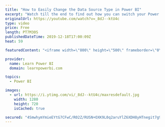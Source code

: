 ```yaml
---
title: "How to Easily Change the Data Source Type in Power BI"
excerpt: "Watch till the end to find out how you can switch your Power BI model without redoing a lot of work from using .csv or .xls files to directly using the SQL server.  First, I will show you the two wrong ways of changing the data source type and then I’m going to show you the right way of doing it.  For"
originalUrl: https://youtube.com/watch?v=_8dJ--ktU4c
type: video
price: Free
length: PT7M30S
publishedDateTime: 2019-12-18T17:00:09Z
heat: 59

featuredContent: "<iframe width=\"800\" height=\"500\" frameborder=\"0\" src=\"https://www.youtube.com/embed/_8dJ--ktU4c\" allow=\"accelerometer; autoplay; encrypted-media; gyroscope; picture-in-picture\" allowfullscreen></iframe>"

provider:
  name: Learn Power BI
  domain: learnpowerbi.com

topics:
  - Power BI

images:
  - url: https://i.ytimg.com/vi/_8dJ--ktU4c/maxresdefault.jpg
    width: 1280
    height: 720
    isCached: true

secured: "4SmwhymYmieEYtG7CFwC/R02Z/RUSN+OXK9L0q2aruYlZ6XDH8yHTnegit7g9W/C7/sFCWe0wwPj502uk5v6e6AN7bBRfZlyHCnMqPGu/RWNxQzPR4jDyLi2saXfdGnD0RwUM/tMin8T82L2+/S8JePtRI27QOxBnLIgC739/9o3OCAuW8UrO9ifcmFSrzLar1VB3+EPOQ2wWoZv6ULa0mozXYKusgWEa8u05+0yr+JwLaFqZ57vwDS1MU0Fq4uJayJ/PjkmnNHOZdoA5577McgeZ++uAtcbZ83IUdPPcbq26D+jXxqbrN/3qtSQmnhYnbQ6HPAGtq53HGkVZQDQXUC3hTYfRAEI5qtmPXxwsfgDlnfT3xIXYnL2jbuIX58YhyNnKxEoqY5SilCsNPy7/9H3HlHS4g6t3fJ1Z/0OQ/w=;VwI+EvNFEYlRgNgP4Er+xg=="
---
```


